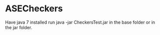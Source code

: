 ASECheckers
===========

Have java 7 installed
run java -jar CheckersTest.jar in the base folder or in the jar folder.
